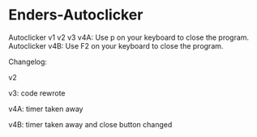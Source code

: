 # Enders-Autoclicker
Autoclicker v1 v2 v3 v4A:
Use p on your keyboard to close the program.
Autoclicker v4B:
Use F2 on your keyboard to close the program.

Changelog:

v2

v3: code rewrote

v4A: timer taken away

v4B: timer taken away and close button changed
